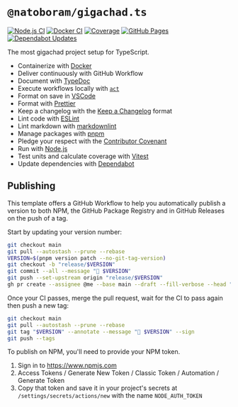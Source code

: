 # `@natoboram/gigachad.ts`

[![Node.js CI](https://github.com/NatoBoram/gigachad.ts/actions/workflows/node.js.yaml/badge.svg)](https://github.com/NatoBoram/gigachad.ts/actions/workflows/node.js.yaml) [![Docker CI](https://github.com/NatoBoram/gigachad.ts/actions/workflows/docker.yaml/badge.svg)](https://github.com/NatoBoram/gigachad.ts/actions/workflows/docker.yaml) [![Coverage](https://img.shields.io/badge/dynamic/json?url=https%3A%2F%2Fnatoboram.github.io%2Fgigachad.ts%2Fcoverage%2Fcoverage-summary.json&query=total.branches.pct&suffix=%25&logo=vitest&label=coverage&color=acd268)](https://natoboram.github.io/gigachad.ts/coverage) [![GitHub Pages](https://github.com/NatoBoram/gigachad.ts/actions/workflows/github-pages.yaml/badge.svg)](https://github.com/NatoBoram/gigachad.ts/actions/workflows/github-pages.yaml) [![Dependabot Updates](https://github.com/NatoBoram/gigachad.ts/actions/workflows/dependabot/dependabot-updates/badge.svg)](https://github.com/NatoBoram/gigachad.ts/actions/workflows/dependabot/dependabot-updates)

The most gigachad project setup for TypeScript.

- Containerize with [Docker](https://github.com/docker/cli)
- Deliver continuously with GitHub Workflow
- Document with [TypeDoc](https://github.com/TypeStrong/typedoc)
- Execute workflows locally with [`act`](https://github.com/nektos/act)
- Format on save in [VSCode](https://github.com/microsoft/vscode)
- Format with [Prettier](https://github.com/prettier/prettier)
- Keep a changelog with the [Keep a Changelog](https://keepachangelog.com) format
- Lint code with [ESLint](https://github.com/eslint/eslint)
- Lint markdown with [markdownlint](https://github.com/DavidAnson/markdownlint)
- Manage packages with [pnpm](https://github.com/pnpm/pnpm)
- Pledge your respect with the [Contributor Covenant](https://github.com/EthicalSource/contributor_covenant)
- Run with [Node.js](https://nodejs.org/api/typescript.html#type-stripping)
- Test units and calculate coverage with [Vitest](https://github.com/vitest-dev/vitest)
- Update dependencies with [Dependabot](https://github.com/dependabot/dependabot-core)

## Publishing

This template offers a GitHub Workflow to help you automatically publish a version to both NPM, the GitHub Package Registry and in GitHub Releases on the push of a tag.

Start by updating your version number:

```sh
git checkout main
git pull --autostash --prune --rebase
VERSION=$(pnpm version patch --no-git-tag-version)
git checkout -b "release/$VERSION"
git commit --all --message "🔖 $VERSION"
git push --set-upstream origin "release/$VERSION"
gh pr create --assignee @me --base main --draft --fill-verbose --head "release/$VERSION" --title "🔖 $VERSION"
```

Once your CI passes, merge the pull request, wait for the CI to pass again then push a new tag:

```sh
git checkout main
git pull --autostash --prune --rebase
git tag "$VERSION" --annotate --message "🔖 $VERSION" --sign
git push --tags
```

To publish on NPM, you'll need to provide your NPM token.

1. Sign in to <https://www.npmjs.com>
2. Access Tokens / Generate New Token / Classic Token / Automation / Generate Token
3. Copy that token and save it in your project's secrets at `/settings/secrets/actions/new` with the name `NODE_AUTH_TOKEN`
